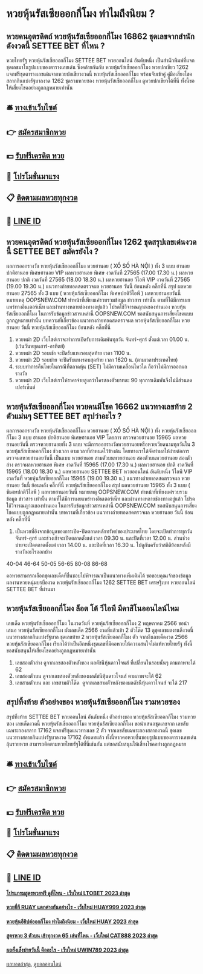 # หวยหุ้นรัสเซียออกกี่โมง ทำไมถึงนิยม ?
## หวยคนอุตรดิตถ์ หวยหุ้นรัสเซียออกกี่โมง 16862 ชุดเลขจากสำนักดังงวดนี้ SETTEE BET ที่ไหน ?
หวยไทยรัฐ หวยหุ้นรัสเซียออกกี่โมง SETTEE BET หวยออนไลน์ อันดับหนึ่ง เป็นสำนักพิมพ์ที่แจกชุดเลขมาในรูปแบบของตารางเลขเด่น ซึ่งคล้ายกันกับ หวยหุ้นรัสเซียออกกี่โมง หวยปกเขียว 1262 แจกฟรีชุดตารางเลขเด่นจากหวยปกเขียวงวดนี้ หวยหุ้นรัสเซียออกกี่โมง พร้อมจับเข้าคู่ คู่มือเสี่ยงโชคสลากกินแบ่งรัฐบาลงวด 1262 ชุดรวมหวยซอง หวยหุ้นรัสเซียออกกี่โมง ดูหวยปกเขียวได้ที่นี่ ทั้งนี้ขอให้เสี่ยงโชคอย่างถูกกฎหมายเท่านั้น

## 🛎 [ทางเข้าเว็บไซต์](https://bit.ly/3BG5bNw)
## 👉 [สมัครสมาชิกหวย](https://bit.ly/3BG5bNw)
## 💵 [รับฟรีเครดิต หวย](https://bit.ly/3C3mvgS)
## 👑 [โปรโมชั่นมาแรง](https://bit.ly/3C3mvgS)
## 📋 [ติดตามผลหวยทุกงวด](https://bit.ly/3C3mvgS)
## 📱 [LINE ID](https://bit.ly/3C3mvgS)

## หวยคนอุตรดิตถ์ หวยหุ้นรัสเซียออกกี่โมง 1262 ชุดสรุปเลขเด่นงวดนี้ SETTEE BET สมัครยังไง ?
ผลการออกรางวัล หวยหุ้นรัสเซียออกกี่โมง หวยฮานอย ( XỔ SỐ HÀ NỘI ) ทั้ง 3 แบบ ฮานอย ปกติฮานอย พิเศษฮานอย VIP
ผลหวยฮานอย พิเศษ งวดวันที่ 27565 (17.00 17.30 น.)
ผลหวยฮานอย ปกติ งวดวันที่ 27565 (18.00 18.30 น.)
ผลหวยฮานอย วีไอพี VIP งวดวันที่ 27565 (19.00 19.30 น.)
 แนวทางถ่ายทอดสดตรวจผล หวยฮานอย วันนี้ ย้อนหลัง คลิ๊กที่นี่ 
สรุป ผลหวยฮานอย 27565 ทั้ง 3 แบบ ( หวยหุ้นรัสเซียออกกี่โมง พิเศษปกติวีไอพี ) ผลหวยฮานอยวันนี้
หมายเหตุ OOPSNEW.COM ทำหน้าที่เพียงแค่รวบรวมข้อมูล ข่าวสาร เท่านั้น ตามที่ได้มีการเผยแพร่ทางอินเตอร์เน็ท และผ่านทางหลายช่องทางอยู่แล้ว โปรดใช้วิจารณญาณของท่านเอง หวยหุ้นรัสเซียออกกี่โมง ในการรับข้อมูลข่าวสารเหล่านี้ OOPSNEW.COM ขอสนับสนุนการเสี่ยงโชคแบบถูกกฎหมายเท่านั้น
บทความที่เกี่ยวข้อง
แนวทางถ่ายทอดสดตรวจผล หวยหุ้นรัสเซียออกกี่โมง หวยฮานอย วันนี้ หวยหุ้นรัสเซียออกกี่โมง ย้อนหลัง คลิ๊กที่นี่
1. หวยพม่า 2D เว็บไซต์เราจะทำการเปิดรับการเดิมพันทุกวัน จันทร์-ศุกร์ ตั้งแต่เวลา 01.00 น. (เว้นวันหยุดเสาร์-อาทิตย์)
2. หวยพม่า 2D รอบเช้า จะปิดรับแทงรอบสุดท้าย เวลา 1100 น.
3. หวยพม่า 2D รอบบ่าย จะปิดรับแทงรอบสุดท้าย เวลา 1620 น. (ตามเวลาประเทศไทย)
4. ระบบทำการคืนโพยในกรณีที่ตลาดหุ้น (SET) ไม่มีความเคลื่อนไหวใด ถือว่าไม่มีการออกผลรางวัล
5. หวยพม่า 2D เว็บไซต์เราให้ราคาจ่ายสูงกว่าใครสองตัวบาทละ 90 ทุกการเดิมพันจึงไม่มีส่วนลดเปอร์เซ็นต์

## หวยหุ้นรัสเซียออกกี่โมง หวยคนมีโชค 16662 แนวทางเลขท้าย 2 ตัวแม่นๆ SETTEE BET สรุปว่าอะไร ?
ผลการออกรางวัล หวยหุ้นรัสเซียออกกี่โมง หวยฮานอย ( XỔ SỐ HÀ NỘI ) ทั้ง หวยหุ้นรัสเซียออกกี่โมง 3 แบบ ฮานอย ปกติฮานอย พิเศษฮานอย VIP
โดยการ ตรวจหวยฮานอย 15965 ผลหวยฮานอยวันนี้ ตรวจหวยฮานอยทั้ง 3 แบบ จะมีการออกรางวัลหวยฮานอยหรือหวยเวียดนามทุกวันใน 3 หวยหุ้นรัสเซียออกกี่โมง ช่วงเวลา ตามเวลาที่กำหนดไว้ข้างต้น โดยทางเราได้จัดทำผลให้ง่ายต่อการตรวจผลหวยฮานอยวันนี้ เป็นแบบ หวยฮานอย สามตัวบนหวยฮานอย สองตัวบนหวยฮานอย สองตัวล่าง
ตรวจผลหวยฮานอย พิเศษ งวดวันที่ 15965 (17.00 17.30 น.)
ผลหวยฮานอย ปกติ งวดวันที่ 15965 (18.00 18.30 น.)
ผลหวยฮานอย SETTEE BET หวยออนไลน์ อันดับหนึ่ง วีไอพี VIP งวดวันที่ หวยหุ้นรัสเซียออกกี่โมง 15965 (19.00 19.30 น.)
 แนวทางถ่ายทอดสดตรวจผล หวยฮานอย วันนี้ ย้อนหลัง คลิ๊กที่นี่ หวยหุ้นรัสเซียออกกี่โมง 
สรุป ผลหวยฮานอย 15965 ทั้ง 3 แบบ ( พิเศษปกติวีไอพี ) ผลหวยฮานอยวันนี้
หมายเหตุ OOPSNEW.COM ทำหน้าที่เพียงแค่รวบรวมข้อมูล ข่าวสาร เท่านั้น ตามที่ได้มีการเผยแพร่ทางอินเตอร์เน็ท และผ่านทางหลายช่องทางอยู่แล้ว โปรดใช้วิจารณญาณของท่านเอง ในการรับข้อมูลข่าวสารเหล่านี้ OOPSNEW.COM ขอสนับสนุนการเสี่ยงโชคแบบถูกกฎหมายเท่านั้น
บทความที่เกี่ยวข้อง
แนวทางถ่ายทอดสดตรวจผล หวยฮานอย วันนี้ ย้อนหลัง คลิ๊กที่นี่
1. เป็นหวยที่อิงจากข้อมูลของการเปิด-ปิดตลาดหลักทรัพย์ของประเทศไทย โดยจะเปิดทำการทุกวันจันทร์-ศุกร์ และช่วงเช้าจะเปิดตลาดตั้งแต่ เวลา 09.30 น. และปิดที่เวลา 12.00 น. ส่วนช่วงบ่ายจะเปิดตลาดตั้งแต่ เวลา 14.00 น. และปิดที่เวลา 16.30 น. ไปดูกันครับว่าสถิติย้อนหลังมีรางวัลอะไรออกบ้าง

40-04
46-64
50-05
56-65
80-08
86-68

คอหวยสามารถเลือกชุดเลขเด็ดที่ชื่นชอบไปพิจารณาเป็นแนวทางเพิ่มเติมได้
ขอขอบคุณเจ้าของข้อมูล
ผลงานหวยหนุ่มบรบืองวด หวยหุ้นรัสเซียออกกี่โมง 1262 SETTEE BET เศรษฐีเบท หวยออนไลน์ SETTEE BET ที่ผ่านมา

## หวยหุ้นรัสเซียออกกี่โมง ล็อต โต้ วีไอพี มีคาสิโนออนไลน์ไหม
เลขเด็ด หวยหุ้นรัสเซียออกกี่โมง ในงวดวันที่ หวยหุ้นรัสเซียออกกี่โมง 2 พฤษภาคม 2566 ขอนำเสนอ หวยหุ้นรัสเซียออกกี่โมง ผังเลขเด็ด 2566 งวดที่แล้วเข้า 2 ตัวโต๊ด 13 ดูชุดเลขผลงานดีงวดนี้ แนวทางสลากกินแบ่งรัฐบาล ชุดเลขท้าย 2 หวยหุ้นรัสเซียออกกี่โมง ตัว จากผังเลขเด็ดงวด 2566 หวยหุ้นรัสเซียออกกี่โมง เรียกได้ว่าเป็นอีกหนึ่งชุดเลขที่มีคอหวยให้ความสนใจไม่แพ้หวยไทยรัฐ ทั้งนี้ขอสนับสนุนให้เสี่ยงโชคอย่างถูกกฎหมายเท่านั้น
1. เลขสองตัวล่าง ดูจากเลขสองตัวหลังของ ผลดัชนีหุ้นดาวโจนส์ ที่เปลี่ยนในรอบนั้นๆ ตามภาพจะได้ 62
2. เลขสองตัวบน ดูจากเลขสองตัวหลังของผลดัชนีหุ้นดาวโจนส์ ตามภาพจะได้ 62
3. เลขสามตัวบน และ เลขสามตัวโต๊ด  ดูจากเลขสามตัวหลังของผลดัชนีหุ้นดาวโจนส์ จะได้ 217

## สรุปทิ้งท้าย ตัวอย่างของ หวยหุ้นรัสเซียออกกี่โมง รวมหวยซอง
สรุปทิ้งท้าย SETTEE BET หวยออนไลน์ อันดับหนึ่ง ตัวอย่างของ หวยหุ้นรัสเซียออกกี่โมง รวมหวยซอง เลขเด็ดงวดนี้ หวยหุ้นรัสเซียออกกี่โมง หวยหุ้นรัสเซียออกกี่โมง ขอนำเสนอชุดเลขจาก เลขลับเฉพาะกองสลาก 17162 แจกฟรีชุดแนวทางเลข 2 ตัว จากเลขลับเฉพาะกองสลากงวดนี้ ชุดเลขแนวทางสลากกินแบ่งรัฐบาลงวด 17162 อัพเดทแล้ว ทั้งนี้หากคอหวยชื่นชอบรูปแบบของตารางเลขเด่น ลุ้นรวยหวย สามารถติดตามหวยไทยรัฐได้ที่นี่เช่นกัน แต่ขอสนับสนุนให้เสี่ยงโชคอย่างถูกกฎหมาย

## 🛎 [ทางเข้าเว็บไซต์](https://bit.ly/3BG5bNw)
## 👉 [สมัครสมาชิกหวย](https://bit.ly/3BG5bNw)
## 💵 [รับฟรีเครดิต หวย](https://bit.ly/3C3mvgS)
## 👑 [โปรโมชั่นมาแรง](https://bit.ly/3C3mvgS)
## 📋 [ติดตามผลหวยทุกงวด](https://bit.ly/3C3mvgS)
## 📱 [LINE ID](https://bit.ly/3C3mvgS)

#### [โปรแกรมสูตรหวยฟรี ดูที่ไหน - เว็บใหม่ LTOBET 2023 ล่าสุด](https://atom.io/themes/โปรแกรมสูตรหวยฟรี%20ดูที่ไหน%20-%20เว็บใหม่%20ltobet%202023%20ล่าสุด)
#### [หวยยี่กี RUAY แตกต่างกันอย่างไร - เว็บใหม่ HUAY999 2023 ล่าสุด](https://atom.io/themes/หวยยี่กี%20ruay%20แตกต่างกันอย่างไร%20-%20เว็บใหม่%20huay999%202023%20ล่าสุด)
#### [หวยหุ้นอียิปต์ออกกี่โมง ทำไมถึงนิยม - เว็บใหม่ HUAY 2023 ล่าสุด](https://atom.io/themes/หวยหุ้นอียิปต์ออกกี่โมง%20ทำไมถึงนิยม%20-%20เว็บใหม่%20huay%202023%20ล่าสุด)
#### [สูตรหวย 3 ตัวบน เข้าทุกงวด 65 เล่นที่ไหน - เว็บใหม่ CAT888 2023 ล่าสุด](https://atom.io/themes/สูตรหวย%203%20ตัวบน%20เข้าทุกงวด%2065%20เล่นที่ไหน%20-%20เว็บใหม่%20cat888%202023%20ล่าสุด)
#### [ผลฮั่งเส็งบ่ายวันนี้ คืออะไร - เว็บใหม่ UWIN789 2023 ล่าสุด](https://atom.io/themes/ผลฮั่งเส็งบ่ายวันนี้%20คืออะไร%20-%20เว็บใหม่%20uwin789%202023%20ล่าสุด)

[ผลบอลล่าสุด](https://siamsport.tv "ผลบอลล่าสุด"), [ดูบอลออนไลน์](https://siamsport.tv/ดูบอลสด "ดูบอลออนไลน์")